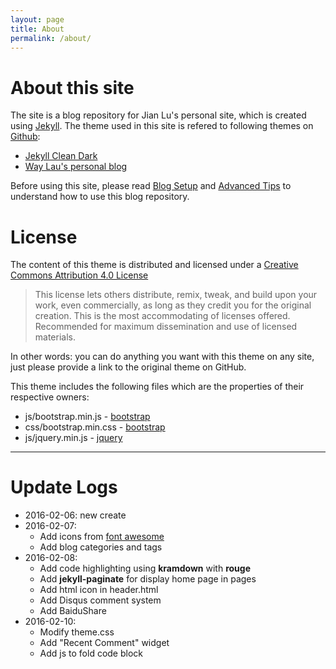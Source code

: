 ```yaml
---
layout: page 
title: About
permalink: /about/
---
```


# About this site

The site is a blog repository for Jian Lu's personal site, which is created using [Jekyll](https://jekyllrb.com/).
The theme used in this site is refered to following themes on [Github](https://github.com/):

* [Jekyll Clean Dark](https://github.com/streetturtle/jekyll-clean-dark)
* [Way Lau's personal blog](https://github.com/waylau/waylau.github.com)

Before using this site, please read [Blog Setup](/2016/02/Blog-Setup/) and
[Advanced Tips](/2016/02/advanced-tips/) to understand how to use this blog repository.

# License

The content of this theme is distributed and licensed under a [Creative Commons Attribution 4.0 License](https://creativecommons.org/licenses/by/4.0/legalcode)

> This license lets others distribute, remix, tweak, and build upon your work,
> even commercially, as long as they credit you for the original creation. This
> is the most accommodating of licenses offered. Recommended for maximum
> dissemination and use of licensed materials.

In other words: you can do anything you want with this theme on any site, just please
provide a link to the original theme on GitHub.

This theme includes the following files which are the properties of their
respective owners:

* js/bootstrap.min.js - [bootstrap](http://getbootstrap.com)
* css/bootstrap.min.css - [bootstrap](http://getbootstrap.com)
* js/jquery.min.js - [jquery](https://jquery.com)


_______

# Update Logs

* 2016-02-06: new create
* 2016-02-07:
    - Add icons from [font awesome](http://fontawesome.io/icons/)
    - Add blog categories and tags
* 2016-02-08:
    - Add code highlighting using **kramdown** with **rouge**
    - Add **jekyll-paginate** for display home page in pages
    - Add html icon in header.html
    - Add Disqus comment system
    - Add BaiduShare
* 2016-02-10:
    - Modify theme.css
    - Add "Recent Comment" widget
    - Add js to fold code block

